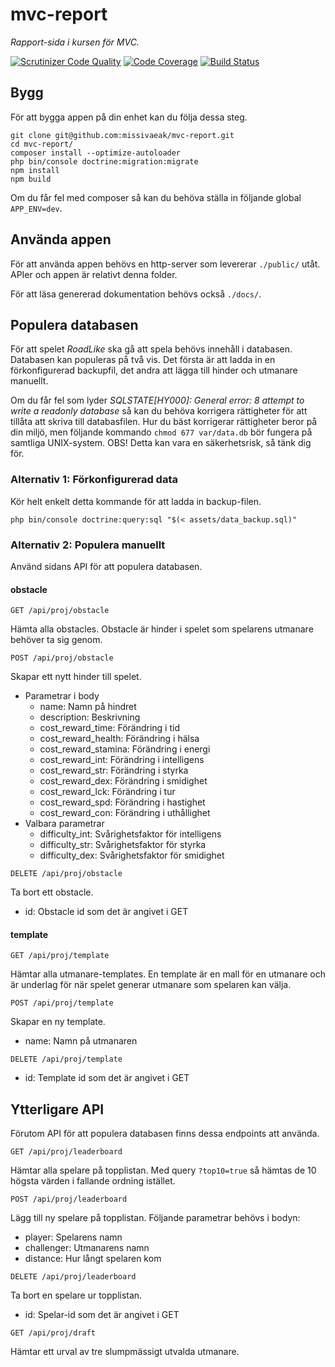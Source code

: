 # mvc-report

*Rapport-sida i kursen för MVC.*

[![Scrutinizer Code Quality](https://scrutinizer-ci.com/g/missivaeak/mvc-report/badges/quality-score.png?b=main)](https://scrutinizer-ci.com/g/missivaeak/mvc-report/?branch=main)
[![Code Coverage](https://scrutinizer-ci.com/g/missivaeak/mvc-report/badges/coverage.png?b=main)](https://scrutinizer-ci.com/g/missivaeak/mvc-report/?branch=main)
[![Build Status](https://scrutinizer-ci.com/g/missivaeak/mvc-report/badges/build.png?b=main)](https://scrutinizer-ci.com/g/missivaeak/mvc-report/build-status/main)

## Bygg

För att bygga appen på din enhet kan du följa dessa steg.

```
git clone git@github.com:missivaeak/mvc-report.git
cd mvc-report/
composer install --optimize-autoloader
php bin/console doctrine:migration:migrate
npm install
npm build
```

Om du får fel med composer så kan du behöva ställa in följande global `APP_ENV=dev`.


## Använda appen

För att använda appen behövs en http-server som levererar `./public/` utåt. APIer och appen är relativt denna folder.

För att läsa genererad dokumentation behövs också `./docs/`.

## Populera databasen

För att spelet *RoadLike* ska gå att spela behövs innehåll i databasen. Databasen kan populeras på två vis. Det första är att ladda in en förkonfigurerad backupfil, det andra att lägga till hinder och utmanare manuellt.

Om du får fel som lyder *SQLSTATE[HY000]: General error: 8 attempt to write a readonly database* så kan du behöva korrigera rättigheter för att tillåta att skriva till databasfilen. Hur du bäst korrigerar rättigheter beror på din miljö, men följande kommando `chmod 677 var/data.db` bör fungera på samtliga UNIX-system. OBS! Detta kan vara en säkerhetsrisk, så tänk dig för.

### Alternativ 1: Förkonfigurerad data

Kör helt enkelt detta kommande för att ladda in backup-filen.

```
php bin/console doctrine:query:sql "$(< assets/data_backup.sql)"
```

### Alternativ 2: Populera manuellt

Använd sidans API för att populera databasen.

#### obstacle

```
GET /api/proj/obstacle
```

Hämta alla obstacles. Obstacle är hinder i spelet som spelarens utmanare behöver ta sig genom.

```
POST /api/proj/obstacle
```

Skapar ett nytt hinder till spelet.

* Parametrar i body
  * name: Namn på hindret
  * description: Beskrivning
  * cost_reward_time: Förändring i tid
  * cost_reward_health: Förändring i hälsa
  * cost_reward_stamina: Förändring i energi
  * cost_reward_int: Förändring i intelligens
  * cost_reward_str: Förändring i styrka
  * cost_reward_dex: Förändring i smidighet
  * cost_reward_lck: Förändring i tur
  * cost_reward_spd: Förändring i hastighet
  * cost_reward_con: Förändring i uthållighet
* Valbara parametrar
  * difficulty_int: Svårighetsfaktor för intelligens
  * difficulty_str: Svårighetsfaktor för styrka
  * difficulty_dex: Svårighetsfaktor för smidighet

```
DELETE /api/proj/obstacle
```

Ta bort ett obstacle.

* id: Obstacle id som det är angivet i GET

#### template

```
GET /api/proj/template
```

Hämtar alla utmanare-templates. En template är en mall för en utmanare och är underlag för när spelet generar utmanare som spelaren kan välja.

```
POST /api/proj/template
```

Skapar en ny template.

* name: Namn på utmanaren

```
DELETE /api/proj/template
```

* id: Template id som det är angivet i GET

## Ytterligare API

Förutom API för att populera databasen finns dessa endpoints att använda.

```
GET /api/proj/leaderboard
```

Hämtar alla spelare på topplistan. Med query `?top10=true` så hämtas de 10 högsta värden i fallande ordning istället.

```
POST /api/proj/leaderboard
```

Lägg till ny spelare på topplistan. Följande parametrar behövs i bodyn:
* player: Spelarens namn
* challenger: Utmanarens namn
* distance: Hur långt spelaren kom

```
DELETE /api/proj/leaderboard
```

Ta bort en spelare ur topplistan.
* id: Spelar-id som det är angivet i GET

```
GET /api/proj/draft
```

Hämtar ett urval av tre slumpmässigt utvalda utmanare.
